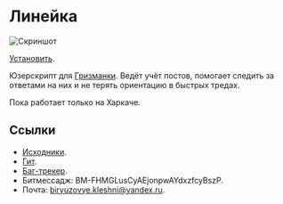Линейка
=======

![Скриншот](http://i.imgur.com/hgOlR3Y.png)

[Установить](https://raw.githubusercontent.com/Kleshni/Lineyka/master/main.user.js).

Юзерскрипт для [Гризманки](http://www.greasespot.net/). Ведёт учёт постов, помогает следить за ответами на них и не терять ориентацию в быстрых тредах.

Пока работает только на Харкаче.

Ссылки
------

* [Исходники](https://github.com/Kleshni/Lineyka/archive/master.zip).
* [Гит](https://github.com/Kleshni/Lineyka.git).
* [Баг-трекер](https://github.com/Kleshni/Lineyka/issues).
* Битмессадж: BM-FHMGLusCyAEjonpwAYdxzfcyBszP.
* Почта: [biryuzovye.kleshni@yandex.ru](mailto:biryuzovye.kleshni@yandex.ru).
